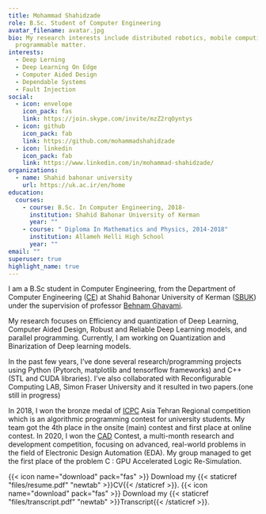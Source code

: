 ```yaml
---
title: Mohammad Shahidzade
role: B.Sc. Student of Computer Engineering
avatar_filename: avatar.jpg
bio: My research interests include distributed robotics, mobile computing and
  programmable matter.
interests:
  - Deep Lerning
  - Deep Learning On Edge
  - Computer Aided Design
  - Dependable Systems
  - Fault Injection
social:
  - icon: envelope
    icon_pack: fas
    link: https://join.skype.com/invite/mzZ2rqOyntys
  - icon: github
    icon_pack: fab
    link: https://github.com/mohammadshahidzade
  - icon: linkedin
    icon_pack: fab
    link: https://www.linkedin.com/in/mohammad-shahidzade/
organizations:
  - name: Shahid bahonar university
    url: https://uk.ac.ir/en/home
education:
  courses:
    - course: B.Sc. In Computer Engineering, 2018-
      institution: Shahid Bahonar University of Kerman
      year: ""
    - course: " Diploma In Mathematics and Physics, 2014-2018"
      institution: Allameh Helli High School
      year: ""
email: ""
superuser: true
highlight_name: true
---
```

<!--StartFragment-->

I am a B.Sc student in Computer Engineering, from the Department of Computer Engineering ([CE](https://ce.uk.ac.ir/en/home)) at Shahid Bahonar University of Kerman ([SBUK](https://uk.ac.ir/en/home)) under the supervision of professor [Behnam Ghavami](https://scholar.google.com/citations?user=a0vk8BkAAAAJ&hl=en).

My research focuses on Efficiency and quantization of Deep Learning, Computer Aided Design, Robust and Reliable Deep Learning models, and parallel programming. Currently, I am working on Quantization and Binarization of Deep learning models.

In the past few years, I’ve done several research/programming projects using Python (Pytorch, matplotlib and tensorflow frameworks) and C++ (STL and CUDA libraries). I’ve also collaborated with Reconfigurable Computing LAB, Simon Fraser University and it resulted in two papers.(one still in progress)

In 2018, I won the bronze medal of [ICPC](https://icpc.global/ICPCID/4DNVIFRIHENV) Asia Tehran Regional competition which is an algorithmic programming contest for university students. My team got the 4th place in the onsite (main) contest and first place at online contest. In 2020, I won the [CAD](http://iccad-contest.org/2020/winners.html) Contest, a multi-month research and development competition, focusing on advanced, real-world problems in the field of Electronic Design Automation (EDA). My group managed to get the first place of the problem C : GPU Accelerated Logic Re-Simulation.

<!--EndFragment-->

{{< icon name="download" pack="fas" >}} Download my {{< staticref "files/resume.pdf" "newtab" >}}CV{{< /staticref >}}.
{{< icon name="download" pack="fas" >}} Download my {{< staticref "files/transcript.pdf" "newtab" >}}Transcript{{< /staticref >}}.